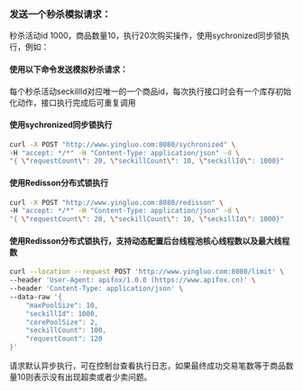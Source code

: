 ### 发送一个秒杀模拟请求：

秒杀活动id 1000，商品数量10，执行20次购买操作，使用sychronized同步锁执行，例如：

#### 使用以下命令发送模拟秒杀请求：

每个秒杀活动seckillId对应唯一的一个商品id，每次执行接口时会有一个库存初始化动作，接口执行完成后可重复调用

#### 使用sychronized同步锁执行
```bash
curl -X POST "http://www.yingluo.com:8080/sychronized" \
-H "accept: */*" -H "Content-Type: application/json" -d \
"{ \"requestCount\": 20, \"seckillCount\": 10, \"seckillId\": 1000}"
```

#### 使用Redisson分布式锁执行
```bash
curl -X POST "http://www.yingluo.com:8080/redisson" \
-H "accept: */*" -H "Content-Type: application/json" -d \
"{ \"requestCount\": 20, \"seckillCount\": 10, \"seckillId\": 1000}"
```

#### 使用Redisson分布式锁执行，支持动态配置后台线程池核心线程数以及最大线程数
```bash
curl --location --request POST 'http://www.yingluo.com:8080/limit' \
--header 'User-Agent: apifox/1.0.0 (https://www.apifox.cn)' \
--header 'Content-Type: application/json' \
--data-raw '{
    "maxPoolSize": 10,
    "seckillId": 1000,
    "corePoolSize": 2,
    "seckillCount": 100,
    "requestCount": 120
}'
```

请求默认异步执行，可在控制台查看执行日志，如果最终成功交易笔数等于商品数量10则表示没有出现超卖或者少卖问题。
